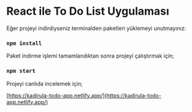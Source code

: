 # React ile To Do List Uygulaması

Eğer projeyi indirdiyseniz terminalden paketleri yüklemeyi unutmayınız:

### `npm install`

Paket indirme işlemi tamamlandıktan sonra projeyi çalıştırmak için;

### `npm start`

Projeyi canlıda incelemek için;

[https://kadirula-todo-app.netlify.app/](https://kadirula-todo-app.netlify.app/)

